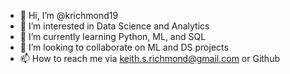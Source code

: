 - 👋   Hi, I’m @krichmond19
- 👀   I’m interested in Data Science and Analytics
- 🌱   I’m currently learning Python, ML, and SQL
- 💞️   I’m looking to collaborate on ML and DS projects
- 📫   How to reach me via keith.s.richmond@gmail.com or Github 

<!---
krichmond19/krichmond19 is a ✨ special ✨ repository because its `README.md` (this file) appears on your GitHub profile.
You can click the Preview link to take a look at your changes.
--->
